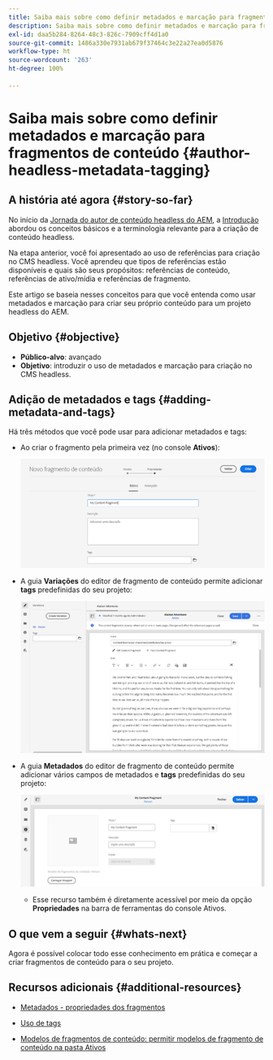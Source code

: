 ```yaml
---
title: Saiba mais sobre como definir metadados e marcação para fragmentos de conteúdo
description: Saiba mais sobre como definir metadados e marcação para fragmentos de conteúdo
exl-id: daa5b284-8264-48c3-826c-7909cff4d1a0
source-git-commit: 1486a330e7931ab679f37464c3e22a27ea0d5876
workflow-type: ht
source-wordcount: '263'
ht-degree: 100%

---
```


# Saiba mais sobre como definir metadados e marcação para fragmentos de conteúdo {#author-headless-metadata-tagging}

## A história até agora {#story-so-far}

No início da [Jornada do autor de conteúdo headless do AEM](overview.md), a [Introdução](introduction.md) abordou os conceitos básicos e a terminologia relevante para a criação de conteúdo headless.

Na etapa anterior, você foi apresentado ao uso de referências para criação no CMS headless. Você aprendeu que tipos de referências estão disponíveis e quais são seus propósitos: referências de conteúdo, referências de ativo/mídia e referências de fragmento.

Este artigo se baseia nesses conceitos para que você entenda como usar metadados e marcação para criar seu próprio conteúdo para um projeto headless do AEM.

## Objetivo {#objective}

* **Público-alvo**: avançado
* **Objetivo**: introduzir o uso de metadados e marcação para criação no CMS headless.

## Adição de metadados e tags {#adding-metadata-and-tags}

Há três métodos que você pode usar para adicionar metadados e tags:

* Ao criar o fragmento pela primeira vez (no console **Ativos**):

  ![Criar fragmento de conteúdo: fornecer um nome](/help/journey-headless/author/assets/headless-journey-author-content-fragment-03.png)

* A guia **Variações** do editor de fragmento de conteúdo permite adicionar **tags** predefinidas do seu projeto:

  ![Editor de fragmentos de conteúdo - Alaska Spirits](/help/journey-headless/author/assets/headless-journey-author-content-fragment-05.png)

* A guia **Metadados** do editor de fragmento de conteúdo permite adicionar vários campos de metadados e **tags** predefinidas do seu projeto:

  ![Editor de fragmento de conteúdo: metadados](/help/journey-headless/author/assets/headless-journey-author-metadata-01.png)

   * Esse recurso também é diretamente acessível por meio da opção **Propriedades** na barra de ferramentas do console Ativos.

## O que vem a seguir {#whats-next}

Agora é possível colocar todo esse conhecimento em prática e começar a criar fragmentos de conteúdo para o seu projeto.

## Recursos adicionais {#additional-resources}

* [Metadados - propriedades dos fragmentos](/help/sites-cloud/administering/content-fragments/content-fragments-metadata.md)

* [Uso de tags](/help/sites-cloud/authoring/features/tags.md)

* [Modelos de fragmentos de conteúdo: permitir modelos de fragmento de conteúdo na pasta Ativos](/help/sites-cloud/administering/content-fragments/content-fragments-models.md#allowing-content-fragment-models-assets-folder)

